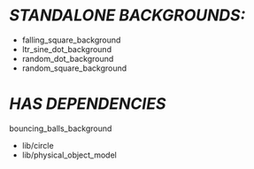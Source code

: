 *STANDALONE BACKGROUNDS:*
========
  - falling_square_background
  - ltr_sine_dot_background
  - random_dot_background
  - random_square_background

*HAS DEPENDENCIES*
========
bouncing_balls_background
  - lib/circle
  - lib/physical_object_model
